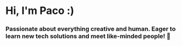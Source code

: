 <h1 align="left">Hi, I'm Paco :)</h1>

<h3 align="left">Passionate about everything creative and human. Eager to learn new tech solutions and meet like-minded people! 🌵</h3>
